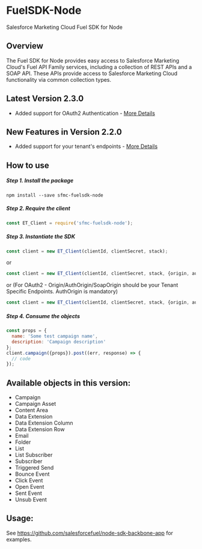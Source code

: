 FuelSDK-Node
============

Salesforce Marketing Cloud Fuel SDK for Node

## Overview ##
The Fuel SDK for Node provides easy access to Salesforce Marketing Cloud's Fuel API Family services, including a collection of REST APIs and a SOAP API. These APIs provide access to Salesforce Marketing Cloud functionality via common collection types. 

## Latest Version 2.3.0 ##
* Added support for OAuth2 Authentication - [More Details](https://developer.salesforce.com/docs/atlas.en-us.mc-app-development.meta/mc-app-development/access-token-s2s.htm)

## New Features in Version 2.2.0 ##
* Added support for your tenant's endpoints - [More Details](https://developer.salesforce.com/docs/atlas.en-us.mc-apis.meta/mc-apis/your-subdomain-tenant-specific-endpoints.htm)

## How to use

##### Step 1. Install the package

```
npm install --save sfmc-fuelsdk-node
```

##### Step 2. Require the client
```js
const ET_Client = require('sfmc-fuelsdk-node');
```

##### Step 3. Instantiate the SDK
```js
const client = new ET_Client(clientId, clientSecret, stack);
```
or
```js
const client = new ET_Client(clientId, clientSecret, stack, {origin, authOrigin, soapOrigin}); // stack is ignored
```
or (For OAuth2 - Origin/AuthOrigin/SoapOrigin should be your Tenant Specific Endpoints. AuthOrigin is mandatory)
```js
const client = new ET_Client(clientId, clientSecret, stack, {origin, authOrigin, soapOrigin, authOptions = { authVersion = 2, accountId = <<TARGET_BUSINESS_UNIT>>, scope = <<DATA_ACCESS_PERMISSIONS>>}}); 
```
##### Step 4. Consume the objects
```js
const props = {
  name: 'Some test campaign name',
  description: 'Campaign description'
};
client.campaign({props}).post((err, response) => {
  // code
});
```

## Available objects in this version:

* Campaign
* Campaign Asset
* Content Area
* Data Extension
* Data Extension Column
* Data Extension Row
* Email
* Folder
* List
* List Subscriber
* Subscriber
* Triggered Send
* Bounce Event
* Click Event
* Open Event
* Sent Event
* Unsub Event


## Usage:

See https://github.com/salesforcefuel/node-sdk-backbone-app for examples.

